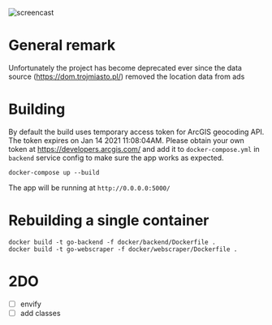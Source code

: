 ![screencast](./assets/screencast.gif)

# General remark

Unfortunately the project has become deprecated ever since the data source (https://dom.trojmiasto.pl/) removed the location data from ads

# Building

By default the build uses temporary access token for ArcGIS geocoding API.
The token expires on Jan 14 2021 11:08:04AM.
Please obtain your own token at https://developers.arcgis.com/ and add it to `docker-compose.yml` in `backend` service config to make sure the app works as expected.

```
docker-compose up --build
```

The app will be running at `http://0.0.0.0:5000/`

# Rebuilding a single container

```
docker build -t go-backend -f docker/backend/Dockerfile .
docker build -t go-webscraper -f docker/webscraper/Dockerfile .
```

# 2DO

- [ ] envify
- [ ] add classes
